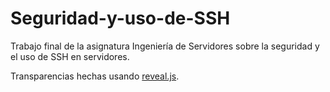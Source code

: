 # Seguridad-y-uso-de-SSH
Trabajo final de la asignatura Ingeniería de Servidores sobre la seguridad y el uso de SSH en servidores.

Transparencias hechas usando [reveal.js](http://lab.hakim.se/reveal-js/#/ "reveal.js").